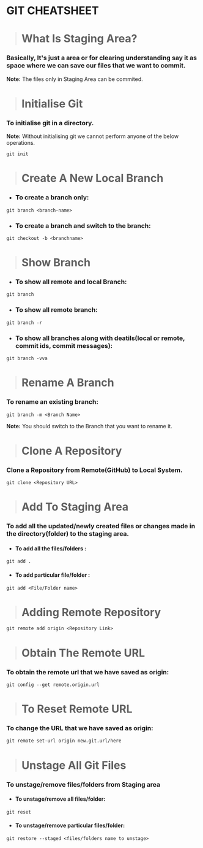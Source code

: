 # **GIT CHEATSHEET**

> # What Is Staging Area?
### Basically, It's just a area or for clearing understanding say it as space where we can save our files that we want to commit.
**Note:** The files only in Staging Area can be commited.

> # Initialise Git 
### To initialise git in a directory.
**Note:** Without initialising git we cannot perform anyone of the below operations.
```
git init
```

> # Create A New Local Branch
- ### To create a branch only:
```
git branch <branch-name>
```

- ### To create a branch and switch to the branch:
```
git checkout -b <branchname>
```

> # Show Branch
- ### To show all remote and local Branch:
```
git branch
```
- ### To show all remote branch:
```
git branch -r
```

- ### To show all branches along with deatils(local or remote, commit ids, commit messages):
```
git branch -vva
```

> # Rename A Branch
### To rename an existing branch:
```
git branch -m <Branch Name>
```
**Note:** You should switch to the Branch that you want to rename it.

> #  Clone A Repository
### Clone a Repository from Remote(GitHub) to Local System.
```
git clone <Repository URL>
```
> # Add To Staging Area
### To add all the updated/newly created files or changes made in the directory(folder) to the staging area.
- #### To add all the files/folders : 
```
git add .                
```
- #### To add particular file/folder :
```
git add <File/Folder name>     
```
> # Adding Remote Repository
```
git remote add origin <Repository Link>
```
> # Obtain The Remote URL 
### To obtain the remote url that we have saved as origin:
```
git config --get remote.origin.url
```
> # To Reset Remote URL
### To change the URL that we have saved as origin:
```
git remote set-url origin new.git.url/here
```
> # Unstage All Git Files
### To unstage/remove files/folders from Staging area
- #### To unstage/remove all files/folder:
```
git reset
```
- #### To unstage/remove particular files/folder:
```
git restore --staged <files/folders name to unstage>
```